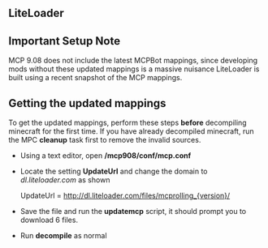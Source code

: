 LiteLoader
----------

Important Setup Note
--------------------
MCP 9.08 does not include the latest MCPBot mappings, since developing mods without these updated
mappings is a massive nuisance LiteLoader is built using a recent snapshot of the MCP mappings.

Getting the updated mappings
----------------------------

To get the updated mappings, perform these steps **before** decompiling minecraft for the first 
time. If you have already decompiled minecraft, run the MPC **cleanup** task first to remove the
invalid sources.

-   Using a text editor, open **/mcp908/conf/mcp.conf**
-   Locate the setting **UpdateUrl** and change the domain to *dl.liteloader.com* as shown

    UpdateUrl         = http://dl.liteloader.com/files/mcprolling_{version}/

-   Save the file and run the **updatemcp** script, it should prompt you to download 6 files.
-   Run **decompile** as normal